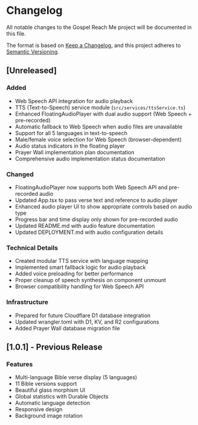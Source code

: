 # Changelog

All notable changes to the Gospel Reach Me project will be documented in this file.

The format is based on [Keep a Changelog](https://keepachangelog.com/en/1.0.0/),
and this project adheres to [Semantic Versioning](https://semver.org/spec/v2.0.0.html).

## [Unreleased]

### Added
- Web Speech API integration for audio playback
- TTS (Text-to-Speech) service module (`src/services/ttsService.ts`)
- Enhanced FloatingAudioPlayer with dual audio support (Web Speech + pre-recorded)
- Automatic fallback to Web Speech when audio files are unavailable
- Support for all 5 languages in text-to-speech
- Male/female voice selection for Web Speech (browser-dependent)
- Audio status indicators in the floating player
- Prayer Wall implementation plan documentation
- Comprehensive audio implementation status documentation

### Changed
- FloatingAudioPlayer now supports both Web Speech API and pre-recorded audio
- Updated App.tsx to pass verse text and reference to audio player
- Enhanced audio player UI to show appropriate controls based on audio type
- Progress bar and time display only shown for pre-recorded audio
- Updated README.md with audio feature documentation
- Updated DEPLOYMENT.md with audio configuration details

### Technical Details
- Created modular TTS service with language mapping
- Implemented smart fallback logic for audio playback
- Added voice preloading for better performance
- Proper cleanup of speech synthesis on component unmount
- Browser compatibility handling for Web Speech API

### Infrastructure
- Prepared for future Cloudflare D1 database integration
- Updated wrangler.toml with D1, KV, and R2 configurations
- Added Prayer Wall database migration file

## [1.0.1] - Previous Release

### Features
- Multi-language Bible verse display (5 languages)
- 11 Bible versions support
- Beautiful glass morphism UI
- Global statistics with Durable Objects
- Automatic language detection
- Responsive design
- Background image rotation